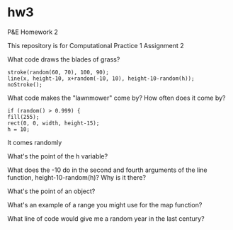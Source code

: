 # hw3

P&E Homework 2

This repository is for Computational Practice 1 Assignment 2

What code draws the blades of grass?

    stroke(random(60, 70), 100, 90);
    line(x, height-10, x+random(-10, 10), height-10-random(h));
    noStroke();

What code makes the "lawnmower" come by? How often does it come by?

    if (random() > 0.999) {
    fill(255);
    rect(0, 0, width, height-15);
    h = 10;
    
 It comes randomly

What's the point of the h variable?

What does the -10 do in the second and fourth arguments of the line function, height-10-random(h)? Why is it there?

What's the point of an object?

What's an example of a range you might use for the map function?

What line of code would give me a random year in the last century?
